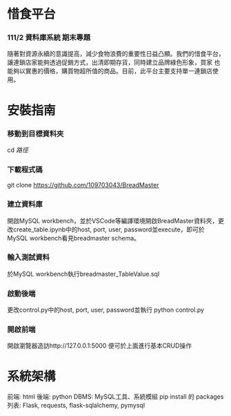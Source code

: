 # 惜食平台
### 111/2 資料庫系統 期末專題
隨著對資源永續的意識提高，減少食物浪費的重要性日益凸顯。我們的惜食平台，讓連鎖店家能夠透過促銷方式，出清即期存貨，同時建立品牌綠色形象，買家
也能夠以實惠的價格，購買物超所值的商品。目前，此平台主要支持單一連鎖店使用。

# 安裝指南
### 移動到目標資料夾
cd _路徑_
### 下載程式碼
git clone https://github.com/109703043/BreadMaster
### 建立資料庫
開啟MySQL workbench，並於VSCode等編譯環境開啟BreadMaster資料夾，更改create_table.ipynb中的host, port, user, password並execute，即可於MySQL workbench看見breadmaster schema。
### 輸入測試資料
於MySQL workbench執行breadmaster_TableValue.sql
### 啟動後端
更改control.py中的host, port, user, password並執行
python control.py
### 開啟前端
開啟瀏覽器造訪http://127.0.0.1:5000
便可於上面進行基本CRUD操作

# 系統架構
前端: html
後端: python
DBMS: MySQL工具、系統模組
pip install 的 packages 列表: Flask, requests, flask-sqlalchemy, pymysql
